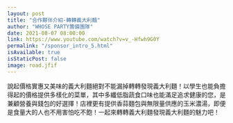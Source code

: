 ```yaml
---
layout: post
title: "合作夥伴介紹-轉轉義大利麵"
author: "WHOSE PARTY籌備團隊"
date: 2021-08-07 08:00:00
link: https://www.youtube.com/watch?v=v_-Hfwh9G0Y
permalink: "/sponsor_intro_5.html"
isAvailable: true
isStaticPost: false
image: road.jfif
---
```


說起價格實惠又美味的義大利麵絕對不能漏掉轉轉發現義大利麵！以學生也能負擔得起的價格提供多樣化的菜單，其中多纖低脂蔬食口味也能滿足追求健康的您，是兼顧營養與錢包的好選擇！店裡更有提供香蒜麵包與無限量供應的玉米濃湯，即便是食量大的人也不用害怕吃不飽！一起來轉轉義大利麵發現義大利麵的魅力吧！